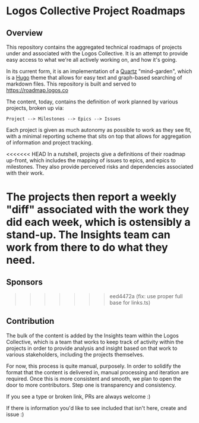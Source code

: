# Logos Collective Project Roadmaps

## Overview
This repository contains the aggregated technical roadmaps of projects under and associated with the Logos Collective. It is an attempt to provide easy access to what we're all actively working on, and how it's going. 

In its current form, it is an implementation of a [Quartz]() "mind-garden", which is a [Hugo]() theme that allows for easy text and graph-based searching of markdown files. This repository is built and served to https://roadmap.logos.co 

The content, today, contains the definition of work planned by various projects, broken up via:

`Project --> Milestones --> Epics --> Issues`

Each project is given as much autonomy as possible to work as they see fit, with a minimal reporting scheme that sits on top that allows for aggregation of information and project tracking. 

<<<<<<< HEAD
In a nutshell, projects give a definitions of their roadmap up-front, which includes the mapping of issues to epics, and epics to milestones. They also provide perceived risks and dependencies associated with their work. 

The projects then report a weekly "diff" associated with the work they did each week, which is ostensibly a stand-up. The Insights team can work from there to do what they need. 
=======
## Sponsors
>>>>>>> eed4472a (fix: use proper full base for links.ts)

## Contribution
The bulk of the content is added by the Insights team within the Logos Collective, which is a team that works to keep track of activity within the projects in order to provide analysis and insight based on that work to various stakeholders, including the projects themselves.

For now, this process is quite manual, purposely. In order to solidify the format that the content is delivered in, manual processing and iteration are required. Once this is more consistent and smooth, we plan to open the door to more contributors. Step one is transparency and consistency. 

If you see a type or broken link, PRs are always welcome :)

If there is information you'd like to see included that isn't here, create and issue :)